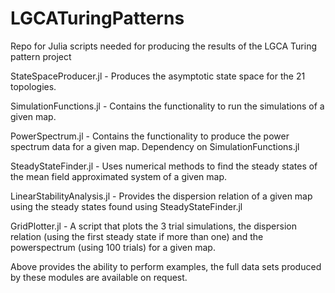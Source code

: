 # LGCATuringPatterns
Repo for Julia scripts needed for producing the results of the LGCA Turing pattern project


StateSpaceProducer.jl - Produces the asymptotic state space for the 21 topologies. 

SimulationFunctions.jl - Contains the functionality to run the simulations of a given map. 

PowerSpectrum.jl - Contains the functionality to produce the power spectrum data for a given map. Dependency on SimulationFunctions.jl 

SteadyStateFinder.jl - Uses numerical methods to find the steady states of the mean field approximated system of a given map.  

LinearStabilityAnalysis.jl - Provides the dispersion relation of a given map using the steady states found using SteadyStateFinder.jl

GridPlotter.jl - A script that plots the 3 trial simulations, the dispersion relation (using the first steady state if more than one) and the powerspectrum (using 100 trials) for a given map. 

Above provides the ability to perform examples, the full data sets produced by these modules are available on request. 
